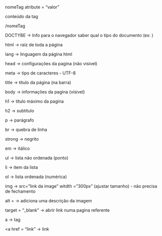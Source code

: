 nomeTag atribute = “valor”

conteúdo da tag

/nomeTag

DOCTYBE → Info para o navegador saber qual o tipo do documento (ex: <!DOCTYPE html>) 

html → raiz de toda a página

lang → linguagem da página html

head →  configurações da pagina (não visivel)

meta → tipo de caracteres - UTF-8

title → título da página (na barra)

body → informações da pagina (visivel) 

h1 → título máximo da pagina

h2 → subtítulo

p → parágrafo 

br → quebra de linha

strong → negrito 

em → itálico 

ul → lista não ordenada (ponto) 

li → item da lista 

ol →  lista ordenada (numérica) 

img → src=”link da image” witdth =”300px” (ajustar tamanho) - não precisa de fechamento 

alt = → adiciona uma descrição da imagem 

target = “_blank” → abrir link numa pagina referente

a → tag 

<a href = “link” → link
